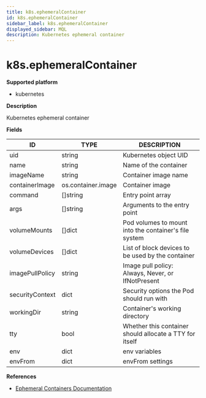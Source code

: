 ```yaml
---
title: k8s.ephemeralContainer
id: k8s.ephemeralContainer
sidebar_label: k8s.ephemeralContainer
displayed_sidebar: MQL
description: Kubernetes ephemeral container
---
```


# k8s.ephemeralContainer

**Supported platform**

- kubernetes

**Description**

Kubernetes ephemeral container

**Fields**

| ID              | TYPE               | DESCRIPTION                                             |
| --------------- | ------------------ | ------------------------------------------------------- |
| uid             | string             | Kubernetes object UID                                   |
| name            | string             | Name of the container                                   |
| imageName       | string             | Container image name                                    |
| containerImage  | os.container.image | Container image                                         |
| command         | &#91;&#93;string   | Entry point array                                       |
| args            | &#91;&#93;string   | Arguments to the entry point                            |
| volumeMounts    | &#91;&#93;dict     | Pod volumes to mount into the container's file system   |
| volumeDevices   | &#91;&#93;dict     | List of block devices to be used by the container       |
| imagePullPolicy | string             | Image pull policy: Always, Never, or IfNotPresent       |
| securityContext | dict               | Security options the Pod should run with                |
| workingDir      | string             | Container's working directory                           |
| tty             | bool               | Whether this container should allocate a TTY for itself |
| env             | dict               | env variables                                           |
| envFrom         | dict               | envFrom settings                                        |

**References**

- [Ephemeral Containers Documentation](https://kubernetes.io/docs/concepts/workloads/pods/ephemeral-containers/)
